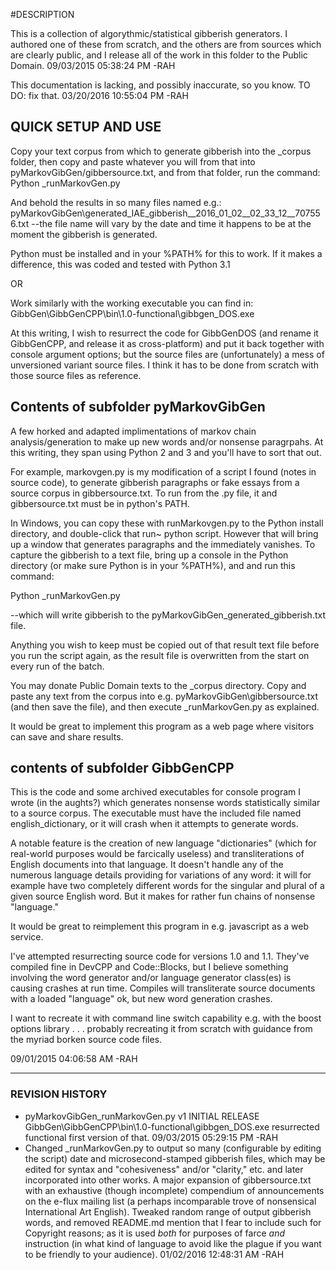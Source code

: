 #DESCRIPTION

This is a collection of algorythmic/statistical gibberish generators. I authored one of these from scratch, and the others are from sources which are clearly public, and I release all of the work in this folder to the Public Domain. 09/03/2015 05:38:24 PM -RAH

This documentation is lacking, and possibly inaccurate, so you know.
TO DO: fix that. 03/20/2016 10:55:04 PM -RAH

## QUICK SETUP AND USE
Copy your text corpus from which to generate gibberish into the _corpus folder, then copy and paste whatever you will from that into pyMarkovGibGen/gibbersource.txt, and from that folder, run the command:
Python _runMarkovGen.py

And behold the results in so many files named e.g.:
pyMarkovGibGen\generated_IAE_gibberish__2016_01_02__02_33_12__707556.txt
--the file name will vary by the date and time it happens to be at the moment the gibberish is generated.

Python must be installed and in your %PATH% for this to work. If it makes a difference, this was coded and tested with Python 3.1

OR

Work similarly with the working executable you can find in:
GibbGen\GibbGenCPP\bin\1.0-functional\gibbgen_DOS.exe

At this writing, I wish to resurrect the code for GibbGenDOS (and rename it GibbGenCPP, and release it as cross-platform) and put it back together with console argument options; but the source files are (unfortunately) a mess of unversioned variant source files. I think it has to be done from scratch with those source files as reference.

## Contents of subfolder pyMarkovGibGen

A few horked and adapted implimentations of markov chain analysis/generation to make up new words and/or nonsense paragrpahs. At this writing, they span using Python 2 and 3 and you'll have to sort that out.

For example, markovgen.py is my modification of a script I found (notes in source code), to generate gibberish paragraphs or fake essays from a source corpus in gibbersource.txt. To run from the .py file, it and gibbersource.txt must be in python's PATH.

In Windows, you can copy these with runMarkovgen.py to the Python install directory, and double-click that run~ python script. However that will bring up a window that generates paragraphs and the immediately vanishes. To capture the gibberish to a text file, bring up a console in the Python directory (or make sure Python is in your %PATH%), and and run this command:

Python _runMarkovGen.py

--which will write gibberish to the pyMarkovGibGen\_generated_gibberish.txt file.

Anything you wish to keep must be copied out of that result text file before you run the script again, as the result file is overwritten from the start on every run of the batch.

You may donate Public Domain texts to the _corpus directory. Copy and paste any text from the corpus into e.g. pyMarkovGibGen\gibbersource.txt (and then save the file), and then execute _runMarkovGen.py as explained.

It would be great to implement this program as a web page where visitors can save and share results.

## contents of subfolder GibbGenCPP

This is the code and some archived executables for console program I wrote (in the aughts?) which generates nonsense words statistically similar to a source corpus. The executable must have the included file named english_dictionary, or it will crash when it attempts to generate words.

A notable feature is the creation of new language "dictionaries" (which for real-world purposes would be farcically useless) and transliterations of English documents into that language. It doesn't handle any of the numerous language details providing for variations of any word: it will for example have two completely different words for the singular and plural of a given source English word. But it makes for rather fun chains of nonsense "language."

It would be great to reimplement this program in e.g. javascript as a web service.

I've attempted resurrecting source code for versions 1.0 and 1.1. They've compiled fine in DevCPP and Code::Blocks, but I believe something involving the word generator and/or language generator class(es) is causing crashes at run time. Compiles will transliterate source documents with a loaded "language" ok, but new word generation crashes.

I want to recreate it with command line switch capability e.g. with the boost options library . . . probably recreating it from scratch with guidance from the myriad borken source code files.

09/01/2015 04:06:58 AM -RAH


---
### REVISION HISTORY

- pyMarkovGibGen\_runMarkovGen.py v1 INITIAL RELEASE
GibbGen\GibbGenCPP\bin\1.0-functional\gibbgen_DOS.exe resurrected functional first version of that. 09/03/2015 05:29:15 PM -RAH
- Changed _runMarkovGen.py to output so many (configurable by editing the script) date and microsecond-stamped gibberish files, which may be edited for syntax and "cohesiveness" and/or "clarity," etc. and later incorporated into other works. A major expansion of gibbersource.txt with an exhaustive (though incomplete) compendium of announcements on the e-flux mailing list (a perhaps incomparable trove of nonsensical International Art English). Tweaked random range of output gibberish words, and removed README.md mention that I fear to include such for Copyright reasons; as it is used *both* for purposes of farce *and* instruction (in what kind of language to avoid like the plague if you want to be friendly to your audience). 01/02/2016 12:48:31 AM -RAH